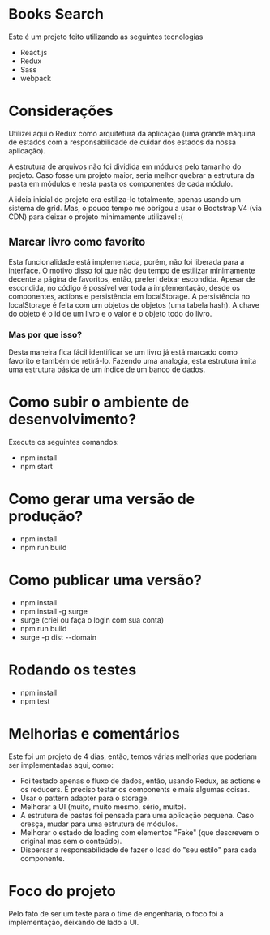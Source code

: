 # Books Search

Este é um projeto feito utilizando as seguintes tecnologias

* React.js
* Redux
* Sass
* webpack

# Considerações
Utilizei aqui o Redux como arquitetura da aplicação (uma grande máquina de estados com a responsabilidade de cuidar dos
estados da nossa aplicação).

A estrutura de arquivos não foi dividida em módulos pelo tamanho do projeto. Caso fosse um projeto maior, seria melhor
quebrar a estrutura da pasta em módulos e nesta pasta os componentes de cada módulo.

A ideia inicial do projeto era estiliza-lo totalmente, apenas usando um sistema de grid. Mas, o pouco tempo me
obrigou a usar o Bootstrap V4 (via CDN) para deixar o projeto minimamente utilizável :(

## Marcar livro como favorito
Esta funcionalidade está implementada, porém, não foi liberada para a interface. O motivo disso foi que não deu
tempo de estilizar minimamente decente a página de favoritos, então, preferi deixar escondida.
Apesar de escondida, no código é possível ver toda a implementação, desde os componentes, actions e persistência em localStorage.
A persistência no localStorage é feita com um objetos de objetos (uma tabela hash).
 A chave do objeto é o id de um livro e o valor é o objeto todo do livro.

### Mas por que isso?
Desta maneira fica fácil identificar se um livro já está marcado como favorito e também de retirá-lo. Fazendo uma analogia,
esta estrutura imita uma estrutura básica de um índice de um banco de dados.

# Como subir o ambiente de desenvolvimento?

Execute os seguintes comandos:

* npm install
* npm start

# Como gerar uma versão de produção?
* npm install
* npm run build

# Como publicar uma versão?
* npm install
* npm install -g surge
* surge (criei ou faça o login com sua conta)
* npm run build
* surge -p dist --domain <SEU DOMINIO DO SURGE>

# Rodando os testes
* npm install
* npm test

# Melhorias e comentários

Este foi um projeto de 4 dias, então, temos várias melhorias que poderiam ser implementadas aqui, como:

* Foi testado apenas o fluxo de dados, então, usando Redux, as actions e os reducers. É preciso testar os components e
mais algumas coisas.
* Usar o pattern adapter para o storage.
* Melhorar a UI (muito, muito mesmo, sério, muito).
* A estrutura de pastas foi pensada para uma aplicação pequena. Caso cresça, mudar para uma estrutura de módulos.
* Melhorar o estado de loading com elementos "Fake" (que descrevem o original mas sem o conteúdo).
* Dispersar a responsabilidade de fazer o load do "seu estilo" para cada componente.

# Foco do projeto
Pelo fato de ser um teste para o time de engenharia, o foco foi a implementação, deixando de lado a UI.
